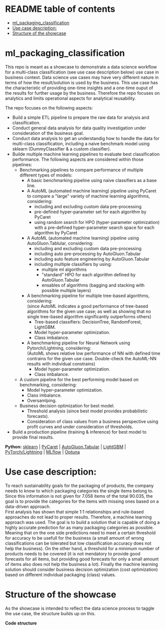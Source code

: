 # README table of contents
- [ml_packaging_classification](#ml-packaging-classification)
- [Use case description:](#use-case-description-)
- [Structure of the showcase](#structure-of-the-showcase)


# ml_packaging_classification
This repo is meant as a showcase to demonstrate a data science workflow for a multi-class classification (see use case description below) use case in business context. Data science use cases may have very different nature in terms of how the result/solution is used by the business. This use case has the characteristic of providing one-time insights and a one-time ouput of the results for further usage by the business. Therefore the repo focuses on analytics and limits operational aspects for analytical reusability.

The repo focuses on the following aspects:
- Build a simple ETL pipeline to prepare the raw data for analysis and classification.
- Conduct general data analysis for data quality investigation under consideration of the business goal.
- Conduct data analysis to get an understandig how to handle the data for multi-class classification, including a naive benchmark model using sklearn (DummyClassifier & a custom classifier).
- Builde multiple machine learning pipelines to evaluate best classification performance. The following aspects are considered within those pipelines:
  - Benchmarking pipelines to compare performance of multiple different types of models:
    - A basic benchmarking pipeline using naive classifiers as a base line.
    - A AutoML (automated machine learning) pipeline using PyCaret to compare a "large" variety of machine learning algorithms, considering:
      - including and excluding custom data pre-processing
      - pre-defined hyper-parameter set for each algorithm by PyCaret
      - using random search for HPO (hyper-parameter optimization) with a pre-defined hyper-parameter search space for each algorithm by PyCaret
    - A AutoML (automated machine learning) pipeline using AutoGluon.Tablular, considering:
      - including and excluding custom data pre-processing
      - including auto pre-processing by AutoGluon.Tabular
      - including auto feature engineering by AutoGluon.Tabular
      - including multiple classifiers by using:
        - multiple ml algorithms
        - "standard" HPO for each algorithm defined by AutoGluon.Tabular
        - ensables of algorithms (bagging and stacking with possible multiple layers)
    - A benchmarking pipeline for multiple tree-based algorithms, considering:  
    (since AutoML indicates a good performance of tree-based algorithms for the given use case; as well as showing that no single tree-based algorithm significantly outperforms others)
      - Tree-based classifiers: DecisionTree, RandomForest, LightGBM.
      - Model hyper-parameter optimization.
      - Class imbalance.
    - A benchmarking pipeline for Neural Network using Pytorch/Lightning, considering:  
    (AutoML shows relative low performance of NN with defined time contrains for the given use case. Double-check the AutoML-NN results with individual constrains)
      - Model hyper-parameter optimization.
      - Class imbalance.
  - A custom pipeline for the best performing model based on benchmarking, considering:
    - Model hyper-parameter optimization.
    - Class imbalance.
    - Oversamlping.
  - Business decision optimization for best model.
    - Threshold analysis (since best model provides probabilistic forecasts).
    - Consideration of class values from a business perspective using profit curves and under consideration of thresholds.
- Build a production pipeline (training & inference) for best model to provide final results.

**Python:** [sklearn](https://scikit-learn.org/stable/) | [PyCaret](https://pycaret.gitbook.io/docs) | [AutoGluon.Tabular](https://auto.gluon.ai/stable/tutorials/tabular/index.html) | [LightGBM](https://lightgbm.readthedocs.io/en/stable/) | [PyTorch/Lightning](https://lightning.ai/pytorch-lightning) | [MLflow](https://mlflow.org/) | [Optuna](https://optuna.org/)

# Use case description:
To reach sustainability goals for the packaging of products, the company needs to know to which packaging categories the single items belong to. Since this information is not given for 7.058 items of the total 90.035, the goal is to provide the categories for the items with missing ones based on a data-driven approach.  
First analysis has shown that simple 1:1 relationships and rule-based approaches do not lead to proper results. Therefore, a machine learning approach was used. The goal is to build a solution that is capable of doing a highly accurate prediction for as many packaging categories as possible. Meaning that on the one side predictions need to meet a certain threshold for accuracy to be usefull for the business (a small amount of wrong classifications can be tolerated but low classification accuracy does not help the business). On the other hand, a threshold for a minimum number of products needs to be covered (it is not mendatory to provide good forecasts for all items, but providing good forecasts for only a small amount of items also does not help the business a lot). Finally the machine learning solution should consider business decision optimization (cost optimization) based on different individual packaging (class) values.


# Structure of the showcase
As the showcase is intended to reflect the data science process to taggle the use case, the structure builds up on this.

**Code structure**
